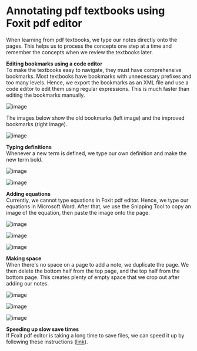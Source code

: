 # Annotating pdf textbooks using Foxit pdf editor 

When learning from pdf textbooks, we type our notes directly onto the pages. This helps us to process the concepts one step at a time and remember the concepts when we review the textbooks later.   

**Editing bookmarks using a code editor**  
To make the textbooks easy to navigate, they must have comprehensive bookmarks. Most textbooks have bookmarks with unnecessary prefixes and too many levels. Hence, we export the bookmarks as an XML file and use a code editor to edit them using regular expressions. This is much faster than editing the bookmarks manually.

![image](https://github.com/maximilian-ho/articles/assets/94465856/133a6a7d-6f76-41fe-bebe-800c1311e384) 

The images below show the old bookmarks (left image) and the improved bookmarks (right image). 

![image](https://github.com/maximilian-ho/articles/assets/94465856/d52f681d-6728-499f-8f11-14cddd967abd)

**Typing definitions**    
Whenever a new term is defined, we type our own definition and make the new term bold. 

![image](https://github.com/maximilian-ho/articles/assets/94465856/301ff188-12eb-47d2-a67a-b4e14877a9bb)

![image](https://github.com/maximilian-ho/articles/assets/94465856/9426be0f-57c8-4ac9-952a-6905918a67d9)

**Adding equations**  
Currently, we cannot type equations in Foxit pdf editor. Hence, we type our equations in Microsoft Word. After that, we use the Snipping Tool to copy an image of the equation, then paste the image onto the page.

![image](https://github.com/maximilian-ho/articles/assets/94465856/64f7d36f-e23e-4f9b-b76d-3d8bcf741c23)

![image](https://github.com/maximilian-ho/articles/assets/94465856/2cd5c31d-2a0f-4e40-ad1e-d0b17cb8181e)

![image](https://github.com/maximilian-ho/articles/assets/94465856/a4fd5658-b101-4141-b8e5-fa3d4aaa0646)

**Making space**  
When there's no space on a page to add a note, we duplicate the page. We then delete the bottom half from the top page, and the top half from the bottom page. This creates plenty of empty space that we crop out after adding our notes.  

![image](https://github.com/maximilian-ho/articles/assets/94465856/21a25c3a-281f-425f-accc-333adb3a23d1)

![image](https://github.com/maximilian-ho/articles/assets/94465856/864d8490-1936-4791-8b82-109e780a4102)

![image](https://github.com/maximilian-ho/articles/assets/94465856/bc7a14c2-4da6-4a76-9d10-ac285969d86a)   

**Speeding up slow save times**   
If Foxit pdf editor is taking a long time to save files, we can speed it up by following these instructions ([link](https://kb.foxit.com/hc/en-us/articles/4413854556436-Disable-the-feature-of-optimizing-PDF-file-automatically-when-saving-PDF-file-in-Foxit-PDF-Editor)). 

